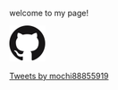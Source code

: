welcome to my page!

<a href="https://github.com/chikaharu11"><img src="https://github.com/chikaharu11/chikaharu11.github.io/blob/master/GitHub-Mark-64px.png"></a>

<a class="twitter-timeline" href="https://twitter.com/mochi88855919?ref_src=twsrc%5Etfw">Tweets by mochi88855919</a> <script async src="https://platform.twitter.com/widgets.js" charset="utf-8"></script>
